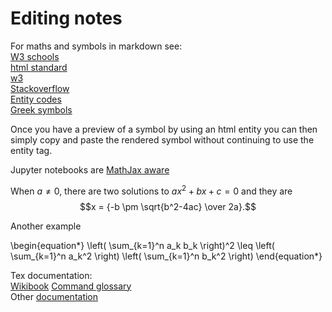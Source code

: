 # Editing notes

For maths and symbols in markdown see:    
[W3 schools](https://www.w3schools.com/charsets/ref_utf_diacritical.asp)    
[html standard](https://html.spec.whatwg.org/multipage/named-characters.html#named-character-references)    
[w3](https://dev.w3.org/html5/html-author/charref)    
[Stackoverflow](https://stackoverflow.com/questions/11256433/how-to-show-math-equations-in-general-githubs-markdownnot-githubs-blog)    
[Entity codes](https://sites.psu.edu/symbolcodes/codehtml/#math)    
[Greek symbols](https://www.keynotesupport.com/internet/special-characters-greek-letters-symbols.shtml)    

Once you have a preview of a symbol by using an html entity you can then simply copy and paste the rendered symbol without continuing to use the entity tag.

Jupyter notebooks are [MathJax aware](https://jupyter-notebook.readthedocs.io/en/stable/examples/Notebook/Typesetting%20Equations.html#)

When $a \ne 0$, there are two solutions to $ax^2 + bx + c = 0$ and they are
$$x = {-b \pm \sqrt{b^2-4ac} \over 2a}.$$

Another example

\begin{equation*}
\left( \sum_{k=1}^n a_k b_k \right)^2 \leq \left( \sum_{k=1}^n a_k^2 \right) \left( \sum_{k=1}^n b_k^2 \right)
\end{equation*}

Tex documentation:    
[Wikibook](https://en.wikibooks.org/wiki/LaTeX)  [Command glossary](https://en.wikibooks.org/wiki/LaTeX/Command_Glossary)    
Other [documentation](http://mirror.aut.ac.nz/CTAN/info/latex-doc-ptr/latex-doc-ptr.pdf)